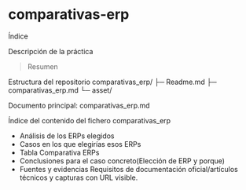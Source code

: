 # comparativas-erp
Índice

Descripción de la práctica
> Resumen

Estructura del repositorio
comparativas_erp/
├─ Readme.md
├─ comparativas_erp.md
└─ asset/

Documento principal: comparativas_erp.md

Índice del contenido del fichero comparativas_erp

- Análisis  de los ERPs elegidos
- Casos en los que elegirías esos ERPs
- Tabla Comparativa ERPs
- Conclusiones para el caso concreto(Elección de ERP y porque)
- Fuentes y evidencias Requisitos de documentación oficial/artículos técnicos y capturas con URL visible. 
